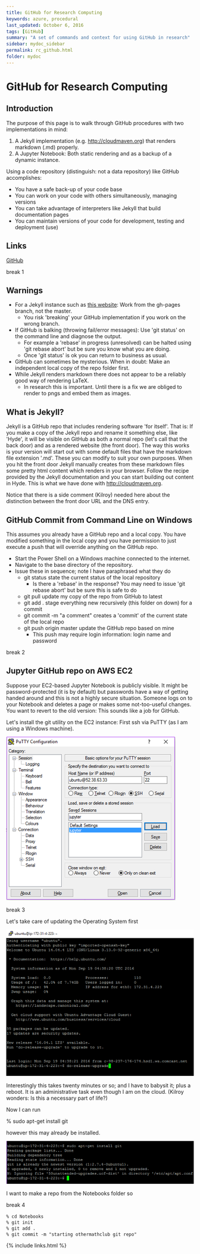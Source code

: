 ```yaml
---
title: GitHub for Research Computing
keywords: azure, procedural
last_updated: October 6, 2016
tags: [GitHub]
summary: "A set of commands and context for using GitHub in research"
sidebar: mydoc_sidebar
permalink: rc_github.html
folder: mydoc
---
```


# GitHub for Research Computing

## Introduction

The purpose of this page is to walk through GitHub procedures with two implementations in mind: 

1. A Jekyll implementation (e.g. http://cloudmaven.org) that renders markdown (.md) properly. 
2. A Jupyter Notebook: Both static rendering and as a backup of a dynamic instance.

Using a code repository (distinguish: not a data repository) like GitHub accomplishes: 

- You have a safe back-up of your code base
- You can work on your code with others simultaneously, managing versions
- You can take advantage of interpreters like Jekyll that build documentation pages
- You can maintain versions of your code for development, testing and deployment (use)


## Links
[GitHub](http://github.com)


break 1




## Warnings
- For a Jekyll instance such as [this website](http://cloudmaven.org): Work from the gh-pages branch, not the master. 
  - You risk 'breaking' your GitHub implementation if you work on the wrong branch.
- If GitHub is balking (throwing fail/error messages): Use 'git status' on the command line and diagnose the output. 
  - For example a 'rebase' in progress (unresolved) can be halted using 'git rebase abort' but be sure you know what you are doing. 
  - Once 'git status' is ok you can return to business as usual. 
- GitHub can sometimes be mysterious. When in doubt: Make an independent local copy of the repo folder first.
- While Jekyll renders markdown there does not appear to be a reliably good way of rendering LaTeX. 
  - In research this is important. Until there is a fix we are obliged to render to pngs and embed them as images.

## What is Jekyll?
Jekyll is a GitHub repo that includes rendering software 'for itself'. That is: If you make a copy of the Jekyll repo and rename it something else, 
like 'Hyde', it will be visible on GitHub as both a normal repo (let's call that the back door) and as a rendered website (the front door). The 
way this works is your version will start out with some default files that have the markdown file extension '.md'. These you can modify to suit 
your own purposes. When you hit the front door Jekyll manually creates from these markdown files some pretty html content which renders in your 
browser. Follow the recipe provided by the Jekyll documentation and you can start building out content in Hyde. This is what we have done 
with http://cloudmaven.org. 

Notice that there is a side comment (Kilroy) needed here about the distinction between the front door URL and the DNS entry. 
  
## GitHub Commit from Command Line on Windows
This assumes you already have a GitHub repo and a local copy. You have modified something in the local copy and you have permission to just execute a 
push that will override anything on the GitHub repo.  

- Start the Power Shell on a Windows machine connected to the internet.
- Navigate to the base directory of the repository.
- Issue these in sequence; note I have paraphrased what they do
  - git status                             state the current status of the local repository
    - Is there a 'rebase' in the response? You may need to issue 'git rebase abort' but be sure this is safe to do 
  - git pull                               update my copy of the repo from GitHub to latest
  - git add .                              stage everything new recursively (this folder on down) for a commit
  - git commit -m "a comment"              creates a 'commit' of the current state of the local repo
  - git push origin master                 update the GitHub repo based on mine
    - This push may require login information: login name and password


break 2



## Jupyter GitHub repo on AWS EC2
Suppose your EC2-based Jupyter Notebook is publicly visible. It might be password-protected (it is by default) but passwords have a 
way of getting handed around and this is not a highly secure situation. Someone logs on to your Notebook and deletes a page or 
makes some not-too-useful changes. You want to revert to the old version: This sounds like a job for GitHub.


Let's install the git utility on the EC2 instance: First ssh via PuTTY (as I am using a Windows machine).

![github0001](/documentation/images/rc/github0001.png)



break 3


Let's take care of updating the Operating System first

![github0002](/documentation/images/rc/github0002.png)


Interestingly this takes twenty minutes or so; and I have to babysit it; plus a reboot. It is an administrative task even 
though I am on the cloud. (Kilroy wonders: Is this a necessary part of life?)

Now I can run 

% sudo apt-get install git

however this may already be installed.

![github0003](/documentation/images/rc/github0003.png)

I want to make a repo from the Notebooks folder so



break 4



```
% cd Notebooks
% git init
% git add .
% git commit -m "starting othermathclub git repo"
```









{% include links.html %}
